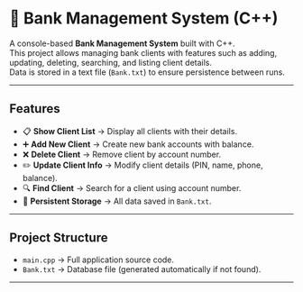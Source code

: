 # 🏦 Bank Management System (C++)

A console-based **Bank Management System** built with C++.  
This project allows managing bank clients with features such as adding, updating, deleting, searching, and listing client details.  
Data is stored in a text file (`Bank.txt`) to ensure persistence between runs.

---

## Features
- 📋 **Show Client List** → Display all clients with their details.
- ➕ **Add New Client** → Create new bank accounts with balance.
- ❌ **Delete Client** → Remove client by account number.
- ✏️ **Update Client Info** → Modify client details (PIN, name, phone, balance).
- 🔍 **Find Client** → Search for a client using account number.
- 💾 **Persistent Storage** → All data saved in `Bank.txt`.

---

## Project Structure
- `main.cpp` → Full application source code.
- `Bank.txt` → Database file (generated automatically if not found).

---

